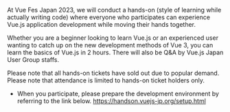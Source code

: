 At Vue Fes Japan 2023, we will conduct a hands-on (style of learning while actually writing code) where everyone who participates can experience Vue.js application development while moving their hands together.

Whether you are a beginner looking to learn Vue.js or an experienced user wanting to catch up on the new development methods of Vue 3, you can learn the basics of Vue.js in 2 hours. There will also be Q&A by Vue.js Japan User Group staffs.

Please note that all hands-on tickets have sold out due to popular demand. Please note that attendance is limited to hands-on ticket holders only.

- When you participate, please prepare the development environment by referring to the link below.
  https://handson.vuejs-jp.org/setup.html
